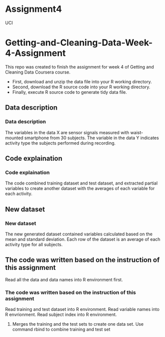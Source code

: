 # Assignment4
UCI
# Getting-and-Cleaning-Data-Week-4-Assignment

This repo was created to finish the assignment for week 4 of Getting and Cleaning Data Coursera course.
* First, download and unzip the data file into your R working directory.
* Second, download the R source code into your R working directory.
* Finally, execute R source code to generate tidy data file.

## Data description
### Data description
The variables in the data X are sensor signals measured with waist-mounted smartphone from 30 subjects. The variable in the data Y indicates activity type the subjects performed during recording.

## Code explaination
### Code explaination
The code combined training dataset and test dataset,  and extracted partial variables to create another dataset with the averages of each variable for each activity.

## New dataset
### New dataset
The new generated dataset contained variables calculated based on the mean and standard deviation. Each row of the dataset is an average of each activity type for all subjects.

## The code was written based on the instruction of this assignment
Read all the data and data names into R environment first.
### The code was written based on the instruction of this assignment
Read training and test dataset into R environment.
Read variable names into R envrionment.
Read subject index into R environment.

1. Merges the training and the test sets to create one data set.
Use command rbind to combine training and test set
